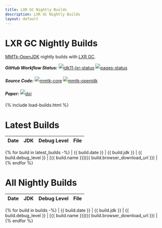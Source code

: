 ```yaml
---
title: LXR GC Nightly Builds
description: LXR GC Nightly Builds
layout: default
---
```


# LXR GC Nightly Builds

[MMTk-OpenJDK](https://github.com/wenyuzhao/mmtk-openjdk/tree/lxr) nightly builds with [LXR GC](https://dl.acm.org/doi/pdf/10.1145/3519939.3523440).

<span style="line-height: 2em">***GitHub Workflow Status:*** [![jdk11-lxr-status](https://img.shields.io/github/actions/workflow/status/wenyuzhao/lxr-builds/jdk11-mmtk-lxr.yml?label=jdk11-mmtk-lxr&logo=github&style=for-the-badge&branch=main)](https://github.com/wenyuzhao/lxr-builds/actions/workflows/jdk11-mmtk-lxr.yml) [![pages-status](https://img.shields.io/github/actions/workflow/status/wenyuzhao/lxr-builds/github-pages.yml?label=github-pages&logo=github&style=for-the-badge&branch=main)](https://github.com/wenyuzhao/lxr-builds/actions/workflows/github-pages.yml)</span>

<span style="line-height: 2em">***Source Code:*** [![mmtk-core](https://img.shields.io/github/stars/wenyuzhao/mmtk-core?label=mmtk-core%40lxr&logo=github&style=for-the-badge)](https://github.com/wenyuzhao/mmtk-core/tree/lxr) [![mmtk-openjdk](https://img.shields.io/github/stars/wenyuzhao/mmtk-openjdk?label=mmtk-openjdk%40lxr&logo=github&style=for-the-badge)](https://github.com/wenyuzhao/mmtk-openjdk/tree/lxr)</span>

<span style="line-height: 2em">***Paper:*** [![doi](https://img.shields.io/badge/DOI-10.1145/3519939.3523440-green.svg?style=for-the-badge)](https://dl.acm.org/doi/pdf/10.1145/3519939.3523440)</span>


{% include load-builds.html %}

# Latest Builds

| Date | JDK | Debug Level | File |
| ---- | ---:| ----------- | ---- |
{% for build in latest_builds -%}
| {{ build.date }} | {{ build.jdk }} | {{ build.debug_level }} | [{{ build.name }}]({{ build.browser_download_url }}) |
{% endfor %}


# All Nightly Builds

| Date | JDK | Debug Level | File |
| ---- | ---:| ----------- | ---- |
{% for build in builds -%}
| {{ build.date }} | {{ build.jdk }} | {{ build.debug_level }} | [{{ build.name }}]({{ build.browser_download_url }}) |
{% endfor %}
